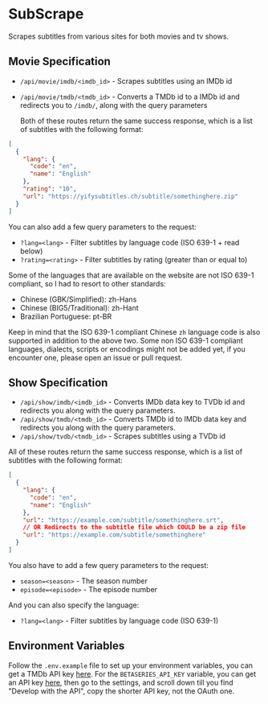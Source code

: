 # SubScrape

Scrapes subtitles from various sites for both movies and tv shows.

## Movie Specification

- `/api/movie/imdb/<imdb_id>` - Scrapes subtitles using an IMDb id
- `/api/movie/tmdb/<tmdb_id>` - Converts a TMDb id to a IMDb id and redirects you to `/imdb/`, along with the query parameters

  Both of these routes return the same success response, which is a list of subtitles with the following format:

```json
[
  {
    "lang": {
      "code": "en",
      "name": "English"
    },
    "rating": "10",
    "url": "https://yifysubtitles.ch/subtitle/somethinghere.zip"
  }
]
```

You can also add a few query parameters to the request:

- `?lang=<lang>` - Filter subtitles by language code (ISO 639-1 + read below)
- `?rating=<rating>` - Filter subtitles by rating (greater than or equal to)

Some of the languages that are available on the website are not ISO 639-1 compliant, so I had to resort to other standards:

- Chinese (GBK/Simplified): zh-Hans
- Chinese (BIG5/Traditional): zh-Hant
- Brazilian Portuguese: pt-BR

Keep in mind that the ISO 639-1 compliant Chinese `zh` language code is also supported in addition to the above two.
Some non ISO 639-1 compliant languages, dialects, scripts or encodings might not be added yet, if you encounter one, please open an issue or pull request.

## Show Specification

- `/api/show/imdb/<imdb_id>` - Converts IMDb data key to TVDb id and redirects you along with the query parameters.
- `/api/show/tmdb/<tmdb_id>` - Converts TMDb id to IMDb data key and redirects you along with the query parameters.
- `/api/show/tvdb/<tmdb_id>` - Scrapes subtitles using a TVDb id

All of these routes return the same success response, which is a list of subtitles with the following format:

```json
[
  {
    "lang": {
      "code": "en",
      "name": "English"
    },
    "url": "https://example.com/subtitle/somethinghere.srt",
    // OR Redirects to the subtitle file which COULD be a zip file
    "url": "https://example.com/subtitle/somethinghere"
  }
]
```

You also have to add a few query parameters to the request:

- `season=<season>` - The season number
- `episode=<episode>` - The episode number

And you can also specify the language:

- `?lang=<lang>` - Filter subtitles by language code (ISO 639-1)

## Environment Variables

Follow the `.env.example` file to set up your environment variables, you can get a TMDb API key [here](https://www.themoviedb.org/settings/api).
For the `BETASERIES_API_KEY` variable, you can get an API key [here](https://www.betaseries.com/en/registration/account), then go to the settings, and scroll down till you find "Develop with the API", copy the shorter API key, not the OAuth one.
